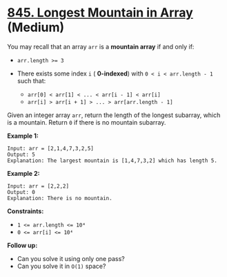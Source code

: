 # [845. Longest Mountain in Array][link] (Medium)

[link]: https://leetcode.com/problems/longest-mountain-in-array/

You may recall that an array `arr` is a **mountain array** if and only if:

- `arr.length >= 3`
- There exists some index `i` ( **0-indexed**) with `0 < i < arr.length - 1` such that:

  - `arr[0] < arr[1] < ... < arr[i - 1] < arr[i]`
  - `arr[i] > arr[i + 1] > ... > arr[arr.length - 1]`

Given an integer array `arr`, return the length of the longest subarray, which is a mountain. Return
`0` if there is no mountain subarray.

**Example 1:**

```
Input: arr = [2,1,4,7,3,2,5]
Output: 5
Explanation: The largest mountain is [1,4,7,3,2] which has length 5.
```

**Example 2:**

```
Input: arr = [2,2,2]
Output: 0
Explanation: There is no mountain.
```

**Constraints:**

- `1 <= arr.length <= 10⁴`
- `0 <= arr[i] <= 10⁴`

**Follow up:**

- Can you solve it using only one pass?
- Can you solve it in `O(1)` space?
